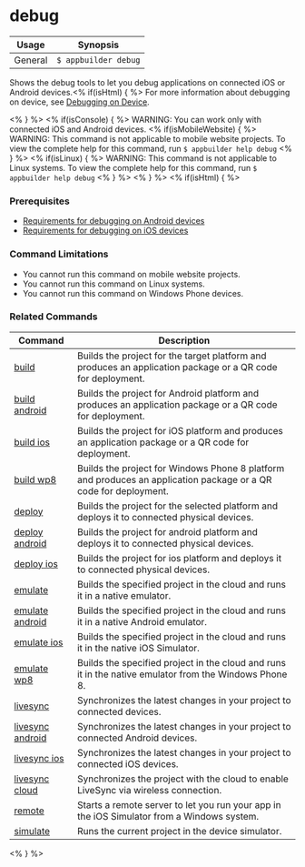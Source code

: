 debug
==========

Usage | Synopsis
------|-------
General | `$ appbuilder debug`

Shows the debug tools to let you debug applications on connected iOS or Android devices.<% if(isHtml) { %> For more information about debugging on device, see [Debugging on Device](http://docs.telerik.com/platform/appbuilder/debugging-your-code/debugging-on-device/debugging-on-device).

<% } %> 
<% if(isConsole) { %>
WARNING: You can work only with connected iOS and Android devices.
<% if(isMobileWebsite) { %>
WARNING: This command is not applicable to mobile website projects. To view the complete help for this command, run `$ appbuilder help debug`
<% } %>
<% if(isLinux) { %>
WARNING: This command is not applicable to Linux systems. To view the complete help for this command, run `$ appbuilder help debug`
<% } %> 
<% } %> 
<% if(isHtml) { %>
### Prerequisites

* [Requirements for debugging on Android devices](http://docs.telerik.com/platform/appbuilder/debugging-your-code/debugging-on-device/prerequisites-for-debugging#android-requirements)
* [Requirements for debugging on iOS devices](http://docs.telerik.com/platform/appbuilder/debugging-your-code/debugging-on-device/prerequisites-for-debugging#ios-requirements)

### Command Limitations

* You cannot run this command on mobile website projects.
* You cannot run this command on Linux systems.
* You cannot run this command on Windows Phone devices.

### Related Commands

Command | Description
----------|----------
[build](build.html) | Builds the project for the target platform and produces an application package or a QR code for deployment.
[build android](build-android.html) | Builds the project for Android platform and produces an application package or a QR code for deployment.
[build ios](build-ios.html) | Builds the project for iOS platform and produces an application package or a QR code for deployment.
[build wp8](build-wp8.html) | Builds the project for Windows Phone 8 platform and produces an application package or a QR code for deployment.
[deploy](deploy.html) | Builds the project for the selected platform and deploys it to connected physical devices.
[deploy android](deploy-android.html) | Builds the project for android platform and deploys it to connected physical devices.
[deploy ios](deploy-ios.html) | Builds the project for ios platform and deploys it to connected physical devices.
[emulate](emulate.html) | Builds the specified project in the cloud and runs it in a native emulator.
[emulate android](emulate-android.html) | Builds the specified project in the cloud and runs it in a native Android emulator.
[emulate ios](emulate-ios.html) | Builds the specified project in the cloud and runs it in the native iOS Simulator.
[emulate wp8](emulate-wp8.html) | Builds the specified project in the cloud and runs it in the native emulator from the Windows Phone 8.
[livesync](livesync.html) | Synchronizes the latest changes in your project to connected devices.
[livesync android](livesync-android.html) | Synchronizes the latest changes in your project to connected Android devices.
[livesync ios](livesync-ios.html) | Synchronizes the latest changes in your project to connected iOS devices.
[livesync cloud](livesync-cloud.html) | Synchronizes the project with the cloud to enable LiveSync via wireless connection.
[remote](remote.html) | Starts a remote server to let you run your app in the iOS Simulator from a Windows system.
[simulate](simulate.html) | Runs the current project in the device simulator.
<% } %>